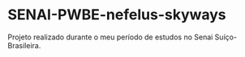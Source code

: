 # SENAI-PWBE-nefelus-skyways
Projeto realizado durante o meu período de estudos no Senai Suíço-Brasileira.
